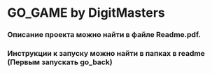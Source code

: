 # GO_GAME by DigitMasters

### Описание проекта можно найти в файле Readme.pdf. 
### Инструкции к запуску можно найти в папках в readme (Первым запускать go_back)
